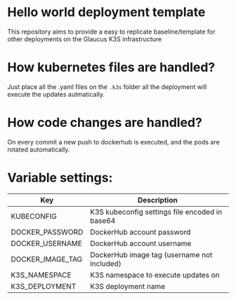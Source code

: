 # Hello world deployment template

This repository aims to provide a easy to replicate baseline/template for other deployments on the Glaucus K3S infrastructure

# How kubernetes files are handled?

Just place all the .yaml files on the `.k3s` folder all the deployment will execute the updates autmatically.

# How code changes are handled?

On every commit a new push to dockerhub is executed, and the pods are rotated automatically.

# Variable settings:

| Key              | Description                                    |
|------------------|------------------------------------------------|
| KUBECONFIG       | K3S kubeconfig settings file encoded in base64 |
| DOCKER_PASSWORD  | DockerHub account password                     |
| DOCKER_USERNAME  | DockerHub account username                     |
| DOCKER_IMAGE_TAG | DockerHub image tag (username not included)    |
| K3S_NAMESPACE    | K3S namespace to execute updates on            |
| K3S_DEPLOYMENT   | K3S deployment name                            |

